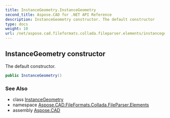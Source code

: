 ```yaml
---
title: InstanceGeometry.InstanceGeometry
second_title: Aspose.CAD for .NET API Reference
description: InstanceGeometry constructor. The default constructor
type: docs
weight: 10
url: /net/aspose.cad.fileformats.collada.fileparser.elements/instancegeometry/instancegeometry/
---
```

## InstanceGeometry constructor

The default constructor.

```csharp
public InstanceGeometry()
```

### See Also

* class [InstanceGeometry](../)
* namespace [Aspose.CAD.FileFormats.Collada.FileParser.Elements](../../instancegeometry/)
* assembly [Aspose.CAD](../../../)


